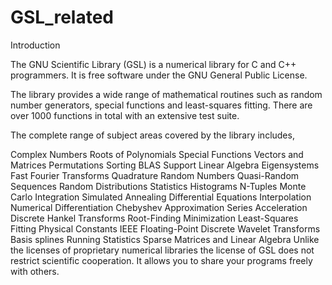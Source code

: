 # GSL_related

Introduction

The GNU Scientific Library (GSL) is a numerical library for C and C++ programmers. It is free software under the GNU General Public License.

The library provides a wide range of mathematical routines such as random number generators, special functions and least-squares fitting. There are over 1000 functions in total with an extensive test suite.

The complete range of subject areas covered by the library includes,

Complex Numbers	Roots of Polynomials
Special Functions	Vectors and Matrices
Permutations	Sorting
BLAS Support	Linear Algebra
Eigensystems	Fast Fourier Transforms
Quadrature	Random Numbers
Quasi-Random Sequences	Random Distributions
Statistics	Histograms
N-Tuples	Monte Carlo Integration
Simulated Annealing	Differential Equations
Interpolation	Numerical Differentiation
Chebyshev Approximation	Series Acceleration
Discrete Hankel Transforms	Root-Finding
Minimization	Least-Squares Fitting
Physical Constants	IEEE Floating-Point
Discrete Wavelet Transforms	Basis splines
Running Statistics	Sparse Matrices and Linear Algebra
Unlike the licenses of proprietary numerical libraries the license of GSL does not restrict scientific cooperation. It allows you to share your programs freely with others.